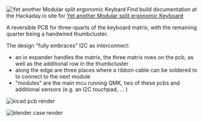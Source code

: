 ![Yet another Modular split ergonomic Keybard](https://cdn.hackaday.io/images/8060711492102546379.jpg)
Find build documentation at the Hackaday.io site for [Yet another Modular split ergonomic Keyboard](https://hackaday.io/project/21164-yamsek)

A reversible PCB for three-quarts of the keyboard matrix, with the remaining quarter being a handwired thumbcluster.

The design "fully embraces" I2C as interconnect:
- an io expander handles the matrix, the three matrix rows on the pcb, as well as the additional row in the thumbcluster
- along the edge are three places where a ribbon cable can be soldered to to connect to the next module
- "modules" are the main mcu running QMK, two of these pcbs and additional sensors (e.g. an I2C touchpad, ... )

![kicad pcb render](https://github.com/JohSchneider/yamsek.kicad/releases/download/2023_1.0/yamsek_2023_PCB_render.png)

![blender case render](https://github.com/JohSchneider/yamsek.kicad/releases/download/2023_1.0/yamsek_2023_case_render.png)

